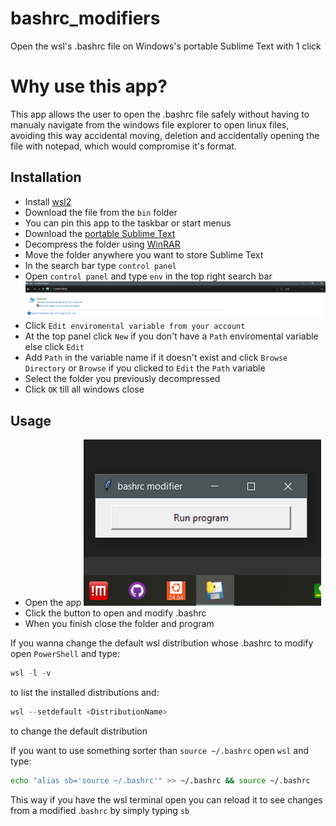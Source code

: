 # bashrc_modifiers
Open the wsl's .bashrc file on Windows's portable Sublime Text with 1 click

# Why use this app?
This app allows the user to open the .bashrc file safely without having to manualy navigate from the windows file explorer to open linux files, avoiding this way accidental moving, deletion and accidentally opening the file with notepad, which would compromise it's format.

## Installation
- Install [wsl2](https://github.com/BioGUIwslLab/WSL-Installation)
- Download the file from the `bin` folder
- You can pin this app to the taskbar or start menus
- Download the [portable Sublime Text](https://www.sublimetext.com/download_thanks?target=win-x64-portable)
- Decompress the folder using [WinRAR](https://www.win-rar.com/fileadmin/winrar-versions/winrar/winrar-x64-711.exe)
- Move the folder anywhere you want to store Sublime Text
- In the search bar type `control panel`
- Open `control panel` and type `env` in the top right search bar
![](img/1.png)
- Click `Edit enviromental variable from your account`
- At the top panel click `New` if you don't have a `Path` enviromental variable else click `Edit`
- Add `Path` in the variable name if it doesn't exist and click `Browse Directory` or `Browse` if you clicked to `Edit` the `Path` variable
- Select the folder you previously decompressed
- Click `OK` till all windows close

## Usage
- Open the app
![](img/2.png)
- Click the button to open and modify .bashrc
- When you finish close the folder and program

If you wanna change the default wsl distribution whose .bashrc to modify open `PowerShell` and type:

```PowerShell
wsl -l -v
```
to list the installed distributions and:

```PowerShell
wsl --setdefault <DistributionName>
```
to change the default distribution

If you want to use something sorter than `source ~/.bashrc` open `wsl` and type:

```bash
echo "alias sb='source ~/.bashrc'" >> ~/.bashrc && source ~/.bashrc
```

This way if you have the wsl terminal open you can reload it to see changes from a modified .`bashrc` by simply typing `sb`

